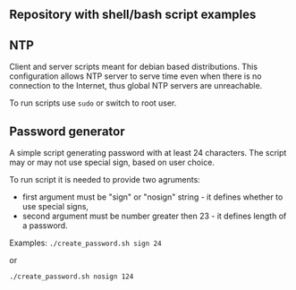 ## Repository with shell/bash script examples

## NTP

Client and server scripts meant for debian based distributions. 
This configuration allows NTP server to serve time even when there is no connection to the Internet, thus global NTP servers are unreachable.

To run scripts use `sudo` or switch to root user.

## Password generator

A simple script generating password with at least 24 characters. The script may or may not use special sign, based on user choice.

To run script it is needed to provide two agruments:
* first argument must be "sign" or "nosign" string - it defines whether to use special signs,
* second argument must be number greater then 23 - it defines length of a password.

Examples: 
`./create_password.sh sign 24`

or

`./create_password.sh nosign 124`

